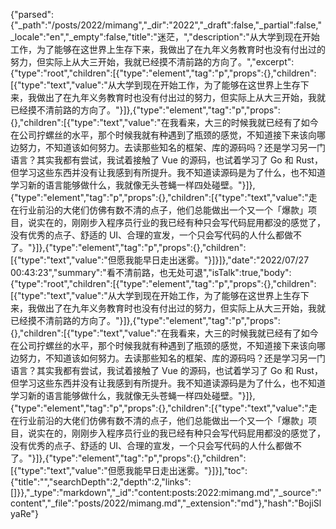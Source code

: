 {"parsed":{"_path":"/posts/2022/mimang","_dir":"2022","_draft":false,"_partial":false,"_locale":"en","_empty":false,"title":"迷茫，","description":"从大学到现在开始工作，为了能够在这世界上生存下来，我做出了在九年义务教育时也没有付出过的努力，但实际上从大三开始，我就已经摸不清前路的方向了。","excerpt":{"type":"root","children":[{"type":"element","tag":"p","props":{},"children":[{"type":"text","value":"从大学到现在开始工作，为了能够在这世界上生存下来，我做出了在九年义务教育时也没有付出过的努力，但实际上从大三开始，我就已经摸不清前路的方向了。"}]},{"type":"element","tag":"p","props":{},"children":[{"type":"text","value":"在我看来，大三的时候我就已经有了如今在公司拧螺丝的水平，那个时候我就有种遇到了瓶颈的感觉，不知道接下来该向哪边努力，不知道该如何努力。去读那些知名的框架、库的源码吗？还是学习另一门语言？其实我都有尝试，我试着接触了 Vue 的源码，也试着学习了 Go 和 Rust，但学习这些东西并没有让我感到有所提升。我不知道读源码是为了什么，也不知道学习新的语言能够做什么，我就像无头苍蝇一样四处碰壁。"}]},{"type":"element","tag":"p","props":{},"children":[{"type":"text","value":"走在行业前沿的大佬们仿佛有数不清的点子，他们总能做出一个又一个「爆款」项目，说实在的，刚刚步入程序员行业的我已经有种只会写代码屁用都没的感觉了，没有优秀的点子、舒适的 UI、合理的宣发，一个只会写代码的人什么都做不了。"}]},{"type":"element","tag":"p","props":{},"children":[{"type":"text","value":"但愿我能早日走出迷雾。"}]}]},"date":"2022/07/27 00:43:23","summary":"看不清前路，也无处可退","isTalk":true,"body":{"type":"root","children":[{"type":"element","tag":"p","props":{},"children":[{"type":"text","value":"从大学到现在开始工作，为了能够在这世界上生存下来，我做出了在九年义务教育时也没有付出过的努力，但实际上从大三开始，我就已经摸不清前路的方向了。"}]},{"type":"element","tag":"p","props":{},"children":[{"type":"text","value":"在我看来，大三的时候我就已经有了如今在公司拧螺丝的水平，那个时候我就有种遇到了瓶颈的感觉，不知道接下来该向哪边努力，不知道该如何努力。去读那些知名的框架、库的源码吗？还是学习另一门语言？其实我都有尝试，我试着接触了 Vue 的源码，也试着学习了 Go 和 Rust，但学习这些东西并没有让我感到有所提升。我不知道读源码是为了什么，也不知道学习新的语言能够做什么，我就像无头苍蝇一样四处碰壁。"}]},{"type":"element","tag":"p","props":{},"children":[{"type":"text","value":"走在行业前沿的大佬们仿佛有数不清的点子，他们总能做出一个又一个「爆款」项目，说实在的，刚刚步入程序员行业的我已经有种只会写代码屁用都没的感觉了，没有优秀的点子、舒适的 UI、合理的宣发，一个只会写代码的人什么都做不了。"}]},{"type":"element","tag":"p","props":{},"children":[{"type":"text","value":"但愿我能早日走出迷雾。"}]}],"toc":{"title":"","searchDepth":2,"depth":2,"links":[]}},"_type":"markdown","_id":"content:posts:2022:mimang.md","_source":"content","_file":"posts/2022/mimang.md","_extension":"md"},"hash":"BojiSlyaRe"}